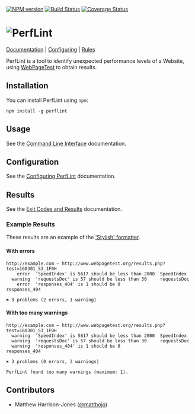 [![NPM version](https://img.shields.io/npm/v/perflint.svg?style=flat-square)](https://www.npmjs.com/package/perflint)
[![Build Status](https://travis-ci.org/perflint/perflint.svg?branch=master)](https://travis-ci.org/perflint/perflint)
[![Coverage Status](https://coveralls.io/repos/github/perflint/perflint/badge.svg?branch=master)](https://coveralls.io/github/perflint/perflint?branch=master)



# ![PerfLint](https://cloud.githubusercontent.com/assets/367517/13446841/aa0aed32-e00e-11e5-8ca3-f88ec87ce4ae.png)

[Documentation](https://perflint.readme.io/docs) | [Configuring](https://perflint.readme.io/docs/configuring-perflint) | [Rules](https://perflint.readme.io/docs/rules)

PerfLint is a tool to identify unexpected performance levels of a Website, using [WebPageTest](http://www.webpagetest.org/) to obtain results.

## Installation

You can install PerfLint using `npm`:
```shell
npm install -g perflint
```

## Usage

See the [Command Line Interface](https://perflint.readme.io/docs/command-line-interface) documentation.

## Configuration

See the [Configuring PerfLint](https://perflint.readme.io/docs/configuring-perflint) documentation.

## Results
See the [Exit Codes and Results](https://perflint.readme.io/docs/results) documentation.

### Example Results
These results are an example of the ['Stylish' formatter](https://perflint.readme.io/docs/stylish).

#### With errors

```shell
http://example.com — http://www.webpagetest.org/results.php?test=160301_S3_1F0H
    error  'SpeedIndex' is 5617 should be less than 2000  SpeedIndex
  warning  'requestsDoc' is 57 should be less than 30     requestsDoc
    error  'responses_404' is 1 should be 0               responses_404

✖ 3 problems (2 errors, 1 warning)
```

#### With too many warnings
```shell
http://example.com — http://www.webpagetest.org/results.php?test=160301_S3_1F0H
  warning  'SpeedIndex' is 5617 should be less than 2000  SpeedIndex
  warning  'requestsDoc' is 57 should be less than 30     requestsDoc
  warning  'responses_404' is 1 should be 0               responses_404

✖ 3 problems (0 errors, 3 warnings)

PerfLint found too many warnings (maximum: 1).
```

## Contributors

* Matthew Harrison-Jones ([@matthojo](https://github.com/matthojo))
